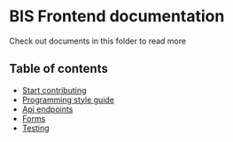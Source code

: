 # BIS Frontend documentation

Check out documents in this folder to read more

## Table of contents

- [Start contributing](contributing.md)
- [Programming style guide](style-guide.md)
- [Api endpoints](api.md)
- [Forms]()
- [Testing](testing.md)
